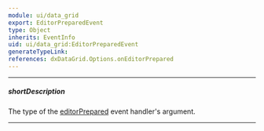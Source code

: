 ```yaml
---
module: ui/data_grid
export: EditorPreparedEvent
type: Object
inherits: EventInfo
uid: ui/data_grid:EditorPreparedEvent
generateTypeLink: 
references: dxDataGrid.Options.onEditorPrepared
---
```

---
##### shortDescription
The type of the [editorPrepared]({basewidgetpath}/Events/#editorPrepared) event handler's argument.

---
<!-- Description goes here -->